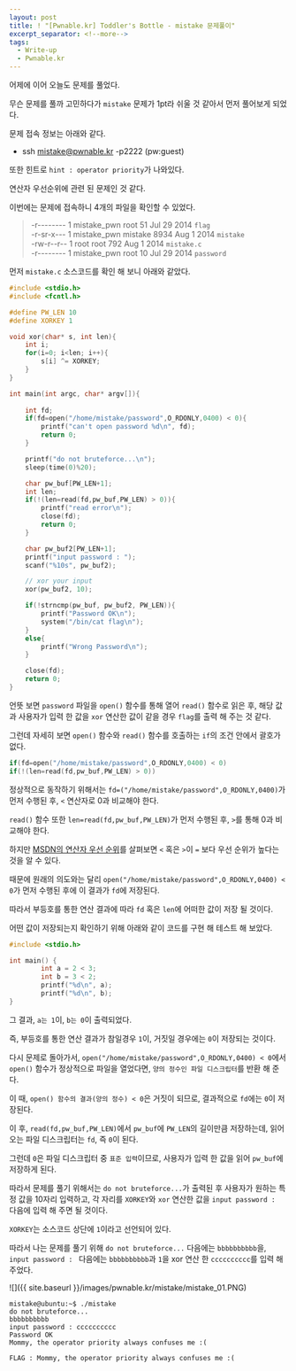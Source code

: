 ```yaml
---
layout: post
title: ! "[Pwnable.kr] Toddler's Bottle - mistake 문제풀이"
excerpt_separator: <!--more-->
tags:
  - Write-up
  - Pwnable.kr
---
```


어제에 이어 오늘도 문제를 풀었다.  

무슨 문제를 풀까 고민하다가 `mistake` 문제가 1pt라 쉬울 것 같아서 먼저 풀어보게 되었다.  

<!--more-->

문제 접속 정보는 아래와 같다.

* ssh mistake@pwnable.kr -p2222 (pw:guest)

또한 힌트로 `hint : operator priority`가 나와있다.  

연산자 우선순위에 관련 된 문제인 것 같다.  

이번에는 문제에 접속하니 4개의 파일을 확인할 수 있었다.   

> -r--------  1 mistake_pwn root      51 Jul 29  2014 `flag`  
> -r-sr-x---  1 mistake_pwn mistake 8934 Aug  1  2014 `mistake`  
> -rw-r--r--  1 root        root     792 Aug  1  2014 `mistake.c`  
> -r--------  1 mistake_pwn root      10 Jul 29  2014 `password`

먼저 `mistake.c` 소스코드를 확인 해 보니 아래와 같았다.  

```c
#include <stdio.h>
#include <fcntl.h>

#define PW_LEN 10
#define XORKEY 1

void xor(char* s, int len){
	int i;
	for(i=0; i<len; i++){
		s[i] ^= XORKEY;
	}
}

int main(int argc, char* argv[]){
	
	int fd;
	if(fd=open("/home/mistake/password",O_RDONLY,0400) < 0){
		printf("can't open password %d\n", fd);
		return 0;
	}

	printf("do not bruteforce...\n");
	sleep(time(0)%20);

	char pw_buf[PW_LEN+1];
	int len;
	if(!(len=read(fd,pw_buf,PW_LEN) > 0)){
		printf("read error\n");
		close(fd);
		return 0;		
	}

	char pw_buf2[PW_LEN+1];
	printf("input password : ");
	scanf("%10s", pw_buf2);

	// xor your input
	xor(pw_buf2, 10);

	if(!strncmp(pw_buf, pw_buf2, PW_LEN)){
		printf("Password OK\n");
		system("/bin/cat flag\n");
	}
	else{
		printf("Wrong Password\n");
	}

	close(fd);
	return 0;
}
```

언뜻 보면 `password` 파일을 `open()` 함수를 통해 열어 `read()` 함수로 읽은 후, 해당 값과 사용자가 입력 한 값을 `xor` 연산한 값이 같을 경우 `flag`를 출력 해 주는 것 같다.  

그런데 자세히 보면 `open()` 함수와 `read()` 함수를 호출하는 `if`의 조건 안에서 괄호가 없다.  

```c
if(fd=open("/home/mistake/password",O_RDONLY,0400) < 0)
if(!(len=read(fd,pw_buf,PW_LEN) > 0))
```

정상적으로 동작하기 위해서는 `fd=("/home/mistake/password",O_RDONLY,0400)`가 먼저 수행된 후, `<` 연산자로 0과 비교해야 한다.  

`read()` 함수 또한 `len=read(fd,pw_buf,PW_LEN)`가 먼저 수행된 후, `>`를 통해 0과 비교해야 한다.  

하지만 [MSDN의 연산자 우선 순위](https://msdn.microsoft.com/ko-kr/library/2bxt6kc4.aspx)를 살펴보면 `<` 혹은 `>`이 `=` 보다 우선 순위가 높다는 것을 알 수 있다.  

때문에 원래의 의도와는 달리 `open("/home/mistake/password",O_RDONLY,0400) < 0`가 먼저 수행된 후에 이 결과가 `fd`에 저장된다.  

따라서 부등호를 통한 연산 결과에 따라 `fd` 혹은 `len`에 어떠한 값이 저장 될 것이다.  

어떤 값이 저장되는지 확인하기 위해 아래와 같이 코드를 구현 해 테스트 해 보았다.  

```c
#include <stdio.h>

int main() {
        int a = 2 < 3;
        int b = 3 < 2;
        printf("%d\n", a);
        printf("%d\n", b);
}
```

그 결과, `a는 1`이, `b는 0`이 출력되었다.  

즉, 부등호를 통한 연산 결과가 참일경우 `1`이, 거짓일 경우에는 `0`이 저장되는 것이다.  

다시 문제로 돌아가서, `open("/home/mistake/password",O_RDONLY,0400) < 0`에서 `open()` 함수가 정상적으로 파일을 열었다면, `양의 정수인 파일 디스크립터`를 반환 해 준다.  

이 때, `open() 함수의 결과(양의 정수) < 0`은 거짓이 되므로, 결과적으로 `fd`에는 `0`이 저장된다.  

이 후, `read(fd,pw_buf,PW_LEN)`에서 `pw_buf`에 `PW_LEN`의 길이만큼 저장하는데, 읽어 오는 파일 디스크립터는 `fd`, 즉 `0`이 된다.  

그런데 `0`은 파일 디스크립터 중 `표준 입력`이므로, 사용자가 입력 한 값을 읽어 `pw_buf`에 저장하게 된다.  

따라서 문제를 풀기 위해서는 `do not bruteforce...`가 출력된 후 사용자가 원하는 특정 값을 10자리 입력하고, 각 자리를 `XORKEY`와 `xor` 연산한 값을 `input password : ` 다음에 입력 해 주면 될 것이다.  

`XORKEY`는 소스코드 상단에 `1`이라고 선언되어 있다.  

따라서 나는 문제를 풀기 위해 `do not bruteforce...` 다음에는 `bbbbbbbbbb`을, `input password : ` 다음에는 `bbbbbbbbbb`과 `1`을 xor 연산 한 `cccccccccc`를 입력 해 주었다.  

![]({{ site.baseurl }}/images/pwnable.kr/mistake/mistake_01.PNG)

```
mistake@ubuntu:~$ ./mistake 
do not bruteforce...
bbbbbbbbbb
input password : cccccccccc
Password OK
Mommy, the operator priority always confuses me :(
```

```
FLAG : Mommy, the operator priority always confuses me :(
```
